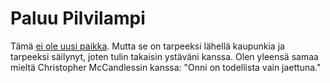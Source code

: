 # Paluu Pilvilampi

Tämä [ei ole uusi paikka](story:Pilvilampi). Mutta se on tarpeeksi lähellä kaupunkia ja tarpeeksi säilynyt, joten tulin takaisin ystäväni kanssa. Olen yleensä samaa mieltä Christopher McCandlessin kanssa: "Onni on todellista vain jaettuna."
